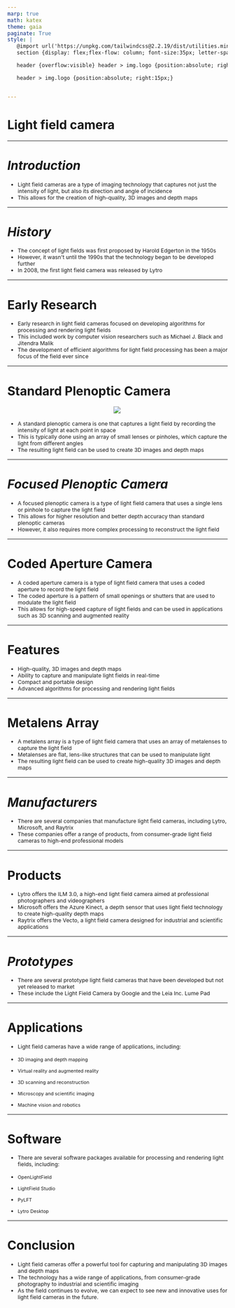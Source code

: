 ```yaml
---
marp: true
math: katex
theme: gaia
paginate: True
style: |
   @import url('https://unpkg.com/tailwindcss@2.2.19/dist/utilities.min.css');
   section {display: flex;flex-flow: column; font-size:35px; letter-spacing:1.4px;}

   header {overflow:visible} header > img.logo {position:absolute; right:15px;}

   header > img.logo {position:absolute; right:15px;}


---
```

<!-- backgroundColor: white -->
<!-- _class: lead -->

 # **Light field camera**

---
<style scoped>p,li {font-size:0.92em}</style>

 # _Introduction_

- Light field cameras are a type of imaging technology that captures not just the intensity of light, but also its direction and angle of incidence
- This allows for the creation of high-quality, 3D images and depth maps

---
<style scoped>p,li {font-size:0.88em}</style>

 # _History_
- The concept of light fields was first proposed by Harold Edgerton in the 1950s
- However, it wasn't until the 1990s that the technology began to be developed further
- In 2008, the first light field camera was released by Lytro


---
<style scoped>p,li {font-size:0.88em}</style>

 # **Early Research**

- Early research in light field cameras focused on developing algorithms for processing and rendering light fields
- This included work by computer vision researchers such as Michael J. Black and Jitendra Malik
- The development of efficient algorithms for light field processing has been a major focus of the field ever since

---
<style scoped>p,li {font-size:0.84em}</style>

 # Standard Plenoptic Camera
<div style="display: flex; flex: 1 1 auto; flex-flow: row; min-height: 0"><div style="display: flex; flex: 1 1 auto; justify-content: center;min-height:0;min-width:0; margin-bottom:0.1em;;margin-right:0.15em">
<img style='object-fit: contain; max-height:100%; max-width:100%; background-color: rgba(0,0,0,0);' src='https://upload.wikimedia.org/wikipedia/commons/thumb/e/eb/Lytro_Illum_light_field_camera_demonstration.jpg/220px-Lytro_Illum_light_field_camera_demonstration.jpg'/>
</div>
</div>

- A standard plenoptic camera is one that captures a light field by recording the intensity of light at each point in space
- This is typically done using an array of small lenses or pinholes, which capture the light from different angles
- The resulting light field can be used to create 3D images and depth maps

---
<style scoped>p,li {font-size:0.88em}</style>

 # _Focused Plenoptic Camera_
- A focused plenoptic camera is a type of light field camera that uses a single lens or pinhole to capture the light field
- This allows for higher resolution and better depth accuracy than standard plenoptic cameras
- However, it also requires more complex processing to reconstruct the light field


---
<style scoped>p,li {font-size:0.88em}</style>

 # Coded Aperture Camera
- A coded aperture camera is a type of light field camera that uses a coded aperture to record the light field
- The coded aperture is a pattern of small openings or shutters that are used to modulate the light field
- This allows for high-speed capture of light fields and can be used in applications such as 3D scanning and augmented reality


---
<style scoped>p,li {font-size:0.84em}</style>

 # **Features**

- High-quality, 3D images and depth maps
- Ability to capture and manipulate light fields in real-time
- Compact and portable design
- Advanced algorithms for processing and rendering light fields

---
<style scoped>p,li {font-size:0.88em}</style>

 # Metalens Array
- A metalens array is a type of light field camera that uses an array of metalenses to capture the light field
- Metalenses are flat, lens-like structures that can be used to manipulate light
- The resulting light field can be used to create high-quality 3D images and depth maps


---
<style scoped>p,li {font-size:0.92em}</style>

 # _Manufacturers_

- There are several companies that manufacture light field cameras, including Lytro, Microsoft, and Raytrix
- These companies offer a range of products, from consumer-grade light field cameras to high-end professional models

---
<style scoped>p,li {font-size:0.88em}</style>

 # Products

- Lytro offers the ILM 3.0, a high-end light field camera aimed at professional photographers and videographers
- Microsoft offers the Azure Kinect, a depth sensor that uses light field technology to create high-quality depth maps
- Raytrix offers the Vecto, a light field camera designed for industrial and scientific applications

---
<style scoped>p,li {font-size:0.92em}</style>

 # _Prototypes_

- There are several prototype light field cameras that have been developed but not yet released to market
- These include the Light Field Camera by Google and the Leia Inc. Lume Pad

---
<style scoped>p,li {font-size:0.76em}</style>

 # Applications

- Light field cameras have a wide range of applications, including:

+ 3D imaging and depth mapping

+ Virtual reality and augmented reality

+ 3D scanning and reconstruction

+ Microscopy and scientific imaging

+ Machine vision and robotics

---
<style scoped>p,li {font-size:0.80em}</style>

 # Software

- There are several software packages available for processing and rendering light fields, including:

+ OpenLightField

+ LightField Studio

+ PyLFT

+ Lytro Desktop

---
<style scoped>p,li {font-size:0.88em}</style>

 # **Conclusion**

- Light field cameras offer a powerful tool for capturing and manipulating 3D images and depth maps
- The technology has a wide range of applications, from consumer-grade photography to industrial and scientific imaging
- As the field continues to evolve, we can expect to see new and innovative uses for light field cameras in the future.